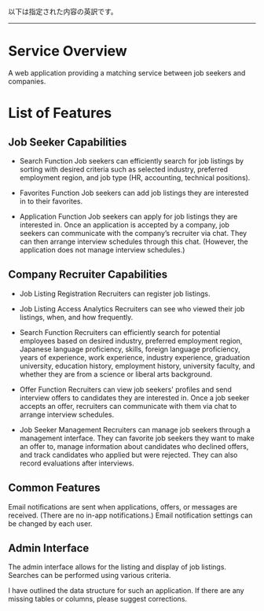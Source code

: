 以下は指定された内容の英訳です。

---

# Service Overview
A web application providing a matching service between job seekers and companies.

# List of Features
## Job Seeker Capabilities
* Search Function
Job seekers can efficiently search for job listings by sorting with desired criteria such as selected industry, preferred employment region, and job type (HR, accounting, technical positions).

* Favorites Function
Job seekers can add job listings they are interested in to their favorites.

* Application Function
Job seekers can apply for job listings they are interested in. Once an application is accepted by a company, job seekers can communicate with the company’s recruiter via chat. They can then arrange interview schedules through this chat. 
(However, the application does not manage interview schedules.)

## Company Recruiter Capabilities
* Job Listing Registration
Recruiters can register job listings.

* Job Listing Access Analytics
Recruiters can see who viewed their job listings, when, and how frequently.

* Search Function
Recruiters can efficiently search for potential employees based on desired industry, preferred employment region, Japanese language proficiency, skills, foreign language proficiency, years of experience, work experience, industry experience, graduation university, education history, employment history, university faculty, and whether they are from a science or liberal arts background.

* Offer Function
Recruiters can view job seekers' profiles and send interview offers to candidates they are interested in. Once a job seeker accepts an offer, recruiters can communicate with them via chat to arrange interview schedules.

* Job Seeker Management
Recruiters can manage job seekers through a management interface. They can favorite job seekers they want to make an offer to, manage information about candidates who declined offers, and track candidates who applied but were rejected. They can also record evaluations after interviews.

## Common Features
Email notifications are sent when applications, offers, or messages are received. (There are no in-app notifications.) Email notification settings can be changed by each user.

## Admin Interface
The admin interface allows for the listing and display of job listings. Searches can be performed using various criteria.

I have outlined the data structure for such an application. If there are any missing tables or columns, please suggest corrections.